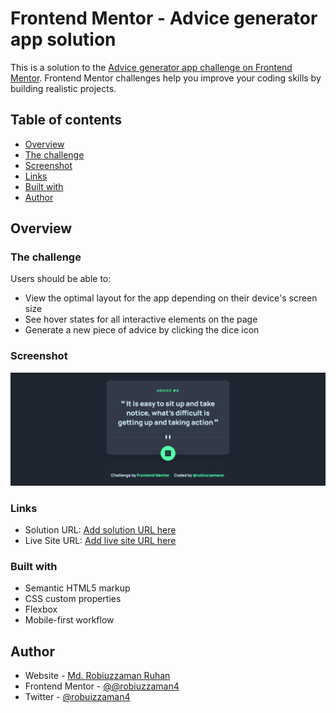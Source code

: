 # Frontend Mentor - Advice generator app solution

This is a solution to the [Advice generator app challenge on Frontend Mentor](https://www.frontendmentor.io/challenges/advice-generator-app-QdUG-13db). Frontend Mentor challenges help you improve your coding skills by building realistic projects.

## Table of contents

- [Overview](#overview)
- [The challenge](#the-challenge)
- [Screenshot](#screenshot)
- [Links](#links)
- [Built with](#built-with)
- [Author](#author)


## Overview

### The challenge

Users should be able to:

- View the optimal layout for the app depending on their device's  screen size
- See hover states for all interactive elements on the page
- Generate a new piece of advice by clicking the dice icon

### Screenshot

![](./solution/screenshot.png)


### Links

- Solution URL: [Add solution URL here](https://www.frontendmentor.io/challenges/advice-generator-app-QdUG-13db/solutions/new)
- Live Site URL: [Add live site URL here](https://robiuzzaman4.github.io/advice-generator-app/)


### Built with

- Semantic HTML5 markup
- CSS custom properties
- Flexbox
- Mobile-first workflow


## Author

- Website - [Md. Robiuzzaman Ruhan](https://minifolio-portfolio.netlify.app/)
- Frontend Mentor - [@@robiuzzaman4](https://www.frontendmentor.io/profile/@robiuzzaman4)
- Twitter - [@robuizzaman4](https://twitter.com/robiuzzaman4)